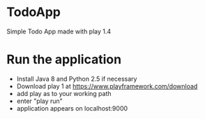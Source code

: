 # TodoApp

Simple Todo App made with play 1.4


# Run the application

- Install Java 8 and Python 2.5 if necessary
- Download play 1 at https://www.playframework.com/download
- add play as to your working path
- enter "play run"
- application appears on localhost:9000

